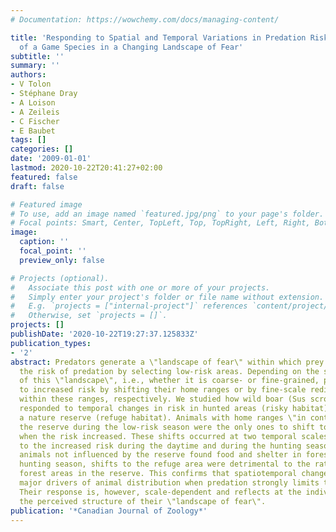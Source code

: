 ```yaml
---
# Documentation: https://wowchemy.com/docs/managing-content/

title: 'Responding to Spatial and Temporal Variations in Predation Risk: Space Use
  of a Game Species in a Changing Landscape of Fear'
subtitle: ''
summary: ''
authors:
- V Tolon
- Stéphane Dray
- A Loison
- A Zeileis
- C Fischer
- E Baubet
tags: []
categories: []
date: '2009-01-01'
lastmod: 2020-10-22T20:41:27+02:00
featured: false
draft: false

# Featured image
# To use, add an image named `featured.jpg/png` to your page's folder.
# Focal points: Smart, Center, TopLeft, Top, TopRight, Left, Right, BottomLeft, Bottom, BottomRight.
image:
  caption: ''
  focal_point: ''
  preview_only: false

# Projects (optional).
#   Associate this post with one or more of your projects.
#   Simply enter your project's folder or file name without extension.
#   E.g. `projects = ["internal-project"]` references `content/project/deep-learning/index.md`.
#   Otherwise, set `projects = []`.
projects: []
publishDate: '2020-10-22T19:27:37.125833Z'
publication_types:
- '2'
abstract: Predators generate a \"landscape of fear\" within which prey can minimize
  the risk of predation by selecting low-risk areas. Depending on the spatial structure
  of this \"landscape\", i.e., whether it is coarse- or fine-grained, prey may respond
  to increased risk by shifting their home ranges or by fine-scale redistributions
  within these ranges, respectively. We studied how wild boar (Sus scrofa L., 1758)
  responded to temporal changes in risk in hunted areas (risky habitat) surrounding
  a nature reserve (refuge habitat). Animals with home ranges \"in contact\" with
  the reserve during the low-risk season were the only ones to shift toward the refuge
  when the risk increased. These shifts occurred at two temporal scales in response
  to the increased risk during the daytime and during the hunting season. Whereas
  animals not influenced by the reserve found food and shelter in forest during the
  hunting season, shifts to the refuge area were detrimental to the rather scarce
  forest areas in the reserve. This confirms that spatiotemporal changes in risk are
  major drivers of animal distribution when predation strongly limits their fitness.
  Their response is, however, scale-dependent and reflects at the individual level
  the perceived structure of their \"landscape of fear\".
publication: '*Canadian Journal of Zoology*'
---
```

